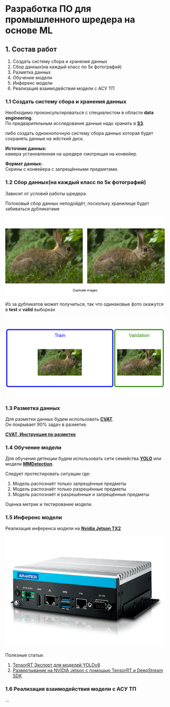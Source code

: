 # Разработка ПО для промышленного шредера на основе ML

## 1. Состав работ
1. Создать систему сбора и хранения данных
2. Сбор данных(на каждый класс по 5к фотографий)
3. Разметка данных
4. Обучение модели
5. Инференс модели
6. Реализация взаимодействия модели с АСУ ТП
   
### 1.1 Создать систему сбора и хранения данных
Необходимо проконсультироваться с специалистом в области **data engineering**.  
По предварительным исследования данные надо хранить в [**S3**](https://blog.roboflow.com/how-to-use-s3-computer-vision-pipeline/).

либо создать однокнопочную систему сбора данных которая будет сохранять данные на жёсткий диск.

**Источник данных:**  
камера установленная на шредере смотрящая на конвейер.

**Формат данных:**  
Скрины с конвейера с запрещёнными предметами.

### 1.2 Сбор данных(на каждый класс по 5к фотографий)
Зависит от условий работы шредера.

Потоковый сбор данных неподойдёт, поскольку хранилище будет забиваться дубликатами

![duplicate_img](duplicate_img.jpg)

Из за дубликатов может получиться, так что одинаковые фото окажутся в **test** и **valid** выборках

![T-V_duplicate](T-V_duplicate.png)

### 1.3 Разметка данных
Для разметки данных будем использовать [**CVAT**](https://www.cvat.ai/).  
Он покрывает 90% задач в разметке.

[**CVAT. Инструкция по разметке**](https://habr.com/ru/articles/677484/)



### 1.4 Обучение модели
Для обучения детекции будем использовать сети семейства [**YOLO**](https://habr.com/ruarticles/514450/) или модели [**MMDetection**](https://github.com/open-mmlab/mmdetection).

Следует протестировать ситуации где:
1. Модель распознаёт только запрещённые предметы
2. Модель распознаёт только разрешённые предметы
3. Модель распознаёт и разрешённые и запрещённые предметы

Оценка метрик и тестирование модели.
    
### 1.5 Инференс модели
Реализация инференса модели на [**Nvidia Jetson TX2**](https://advantech.pro/news/new/promyshlennyy-kompyuter-mic-720ai-dlya-prilozheniy-ii-na-baze-nvidia-jetson-tx2-v-kompaktnom-ispolne/) 

![mic_cover](mic_cover.png)

Полезные статьи:
1. [TensorRT Экспорт для моделей YOLOv8](https://docs.ultralytics.com/ru/integrations/tensorrt/)
2. [Развертывание на NVIDIA Jetson с помощью TensorRT и DeepStream SDK](https://docs.ultralytics.com/ru/yolov5/tutorials/running_on_jetson_nano/)

### 1.6 Реализация взаимодействия модели с АСУ ТП
...

